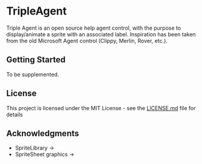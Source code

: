 # TripleAgent

Triple Agent is an open source help agent control, with the purpose to display/animate a sprite with an associated label. Inspiration has been taken from the old Microsoft Agent control (Clippy, Merlin, Rover, etc.).

## Getting Started

To be supplemented.

## License

This project is licensed under the MIT License - see the [LICENSE.md](LICENSE.md) file for details

## Acknowledgments

* SpriteLibrary ->
* SpriteSheet graphics ->
